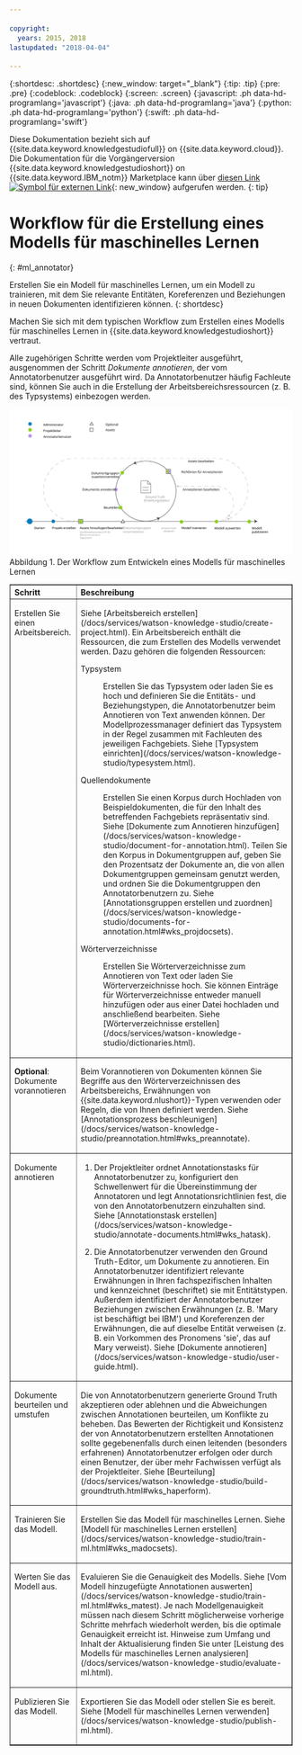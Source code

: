 ```yaml
---

copyright:
  years: 2015, 2018
lastupdated: "2018-04-04"

---
```


{:shortdesc: .shortdesc}
{:new_window: target="_blank"}
{:tip: .tip}
{:pre: .pre}
{:codeblock: .codeblock}
{:screen: .screen}
{:javascript: .ph data-hd-programlang='javascript'}
{:java: .ph data-hd-programlang='java'}
{:python: .ph data-hd-programlang='python'}
{:swift: .ph data-hd-programlang='swift'}

Diese Dokumentation bezieht sich auf {{site.data.keyword.knowledgestudiofull}} on {{site.data.keyword.cloud}}. Die Dokumentation für die Vorgängerversion {{site.data.keyword.knowledgestudioshort}} on {{site.data.keyword.IBM_notm}} Marketplace kann über [diesen Link![Symbol für externen Link](../../icons/launch-glyph.svg "Symbol für externen Link")](https://console.bluemix.net/docs/services/knowledge-studio/ml-annotator.html){: new_window} aufgerufen werden.
{: tip}

# Workflow für die Erstellung eines Modells für maschinelles Lernen
{: #ml_annotator}

Erstellen Sie ein Modell für maschinelles Lernen, um ein Modell zu trainieren, mit dem Sie relevante Entitäten, Koreferenzen und Beziehungen in neuen Dokumenten identifizieren können.
{: shortdesc}

Machen Sie sich mit dem typischen Workflow zum Erstellen eines Modells für maschinelles Lernen in {{site.data.keyword.knowledgestudioshort}} vertraut.

Alle zugehörigen Schritte werden vom Projektleiter ausgeführt, ausgenommen der Schritt *Dokumente annotieren*, der vom Annotatorbenutzer ausgeführt wird. Da Annotatorbenutzer häufig Fachleute sind, können Sie auch in die Erstellung der Arbeitsbereichsressourcen (z. B. des Typsystems) einbezogen werden.

![Der Workflow zum Entwickeln eines Modells für maschinelles Lernen](images/wks-checklist.svg "Zeigt die grundlegenden Schritte zum Erstellen eines Modells") Abbildung 1. Der Workflow zum Entwickeln eines Modells für maschinelles Lernen

<table cellpadding="4" cellspacing="0" summary="Modell erstellen und optimieren" border="1" class="simpletable"><tr class="sthead"><th valign="bottom" align="left" id="d14771e70" class="stentry thleft thbot">Schritt</th>
<th valign="bottom" align="left" id="d14771e72" class="stentry thleft thbot">Beschreibung</th>
</tr>
<tr class="strow"><td valign="top" headers="d14771e70" class="stentry"><p class="p wrapper">Erstellen Sie einen Arbeitsbereich. </p></td>
<td valign="top" headers="d14771e72" class="stentry"><p class="p wrapper">Siehe [Arbeitsbereich erstellen](/docs/services/watson-knowledge-studio/create-project.html). Ein Arbeitsbereich enthält die Ressourcen, die zum Erstellen des Modells verwendet werden. Dazu gehören die folgenden Ressourcen: </p><dl class="dl"><dt class="dt dlterm">Typsystem</dt>
<dd class="dd"><p class="p wrapper">Erstellen Sie das Typsystem oder laden Sie es hoch und definieren Sie die Entitäts- und Beziehungstypen, die
Annotatorbenutzer beim Annotieren von Text anwenden können. Der Modellprozessmanager definiert das Typsystem
in der Regel zusammen mit Fachleuten des jeweiligen Fachgebiets. Siehe [Typsystem einrichten](/docs/services/watson-knowledge-studio/typesystem.html).</p></dd>
<dt class="dt dlterm">Quellendokumente</dt>
<dd class="dd"><p class="p wrapper">Erstellen Sie einen Korpus durch Hochladen von Beispieldokumenten, die für den Inhalt des betreffenden
Fachgebiets repräsentativ sind. Siehe [Dokumente zum Annotieren hinzufügen](/docs/services/watson-knowledge-studio/document-for-annotation.html). Teilen
Sie den Korpus in Dokumentgruppen auf, geben Sie den Prozentsatz der Dokumente an, die von allen Dokumentgruppen gemeinsam genutzt werden, und ordnen Sie
die Dokumentgruppen den Annotatorbenutzern zu. Siehe [Annotationsgruppen erstellen und zuordnen](/docs/services/watson-knowledge-studio/documents-for-annotation.html#wks_projdocsets).</p></dd>
<dt class="dt dlterm">Wörterverzeichnisse</dt>
<dd class="dd"><p class="p wrapper">Erstellen Sie Wörterverzeichnisse zum Annotieren von Text oder laden Sie Wörterverzeichnisse hoch. Sie können Einträge
für Wörterverzeichnisse entweder manuell hinzufügen oder aus einer Datei hochladen und anschließend bearbeiten. Siehe [Wörterverzeichnisse erstellen](/docs/services/watson-knowledge-studio/dictionaries.html).</p></dd>
</dl>
</td>
</tr>
<tr class="strow"><td valign="top" headers="d14771e70" class="stentry"><p class="p wrapper"><strong class="ph b">Optional</strong>: Dokumente vorannotieren</p></td>
<td valign="top" headers="d14771e72" class="stentry"><p class="p wrapper">Beim Vorannotieren von Dokumenten können Sie Begriffe aus den Wörterverzeichnissen des Arbeitsbereichs, Erwähnungen von {{site.data.keyword.nlushort}}-Typen
verwenden oder Regeln, die von Ihnen definiert werden. Siehe [Annotationsprozess beschleunigen](/docs/services/watson-knowledge-studio/preannotation.html#wks_preannotate).</p></td>
</tr>
<tr class="strow"><td valign="top" headers="d14771e70" class="stentry"><p class="p wrapper">Dokumente annotieren</p></td>
<td valign="top" headers="d14771e72" class="stentry"><ol class="ol"><li class="li"><p class="p wrapper">Der Projektleiter
ordnet Annotationstasks für Annotatorbenutzer zu, konfiguriert den Schwellenwert für die Übereinstimmung der Annotatoren
und legt Annotationsrichtlinien fest, die von den Annotatorbenutzern einzuhalten sind. Siehe [Annotationstask erstellen](/docs/services/watson-knowledge-studio/annotate-documents.html#wks_hatask).</p></li>
<li class="li"><p class="p wrapper">Die Annotatorbenutzer verwenden den Ground Truth-Editor, um Dokumente
zu annotieren. Ein Annotatorbenutzer identifiziert relevante Erwähnungen in Ihren fachspezifischen Inhalten und
kennzeichnet (beschriftet) sie mit Entitätstypen. Außerdem identifiziert der Annotatorbenutzer Beziehungen
zwischen Erwähnungen (z. B. 'Mary ist beschäftigt bei IBM') und Koreferenzen der Erwähnungen, die auf dieselbe
Entität verweisen (z. B. ein Vorkommen des Pronomens 'sie', das auf Mary verweist). Siehe [Dokumente annotieren](/docs/services/watson-knowledge-studio/user-guide.html).</p></li>
</ol>
</td>
</tr>
<tr class="strow"><td valign="top" headers="d14771e70" class="stentry"><p class="p wrapper">Dokumente beurteilen und umstufen</p></td>
<td valign="top" headers="d14771e72" class="stentry"><p class="p wrapper">Die von Annotatorbenutzern generierte Ground Truth akzeptieren oder ablehnen und
die Abweichungen zwischen Annotationen beurteilen, um Konflikte zu beheben. Das Bewerten der Richtigkeit und Konsistenz der
von Annotatorbenutzern erstellten Annotationen sollte gegebenenfalls durch einen leitenden (besonders erfahrenen) Annotatorbenutzer erfolgen oder durch
einen Benutzer, der über mehr Fachwissen verfügt als der Projektleiter. Siehe [Beurteilung](/docs/services/watson-knowledge-studio/build-groundtruth.html#wks_haperform).</p></td>
</tr>
<tr class="strow"><td valign="top" headers="d14771e70" class="stentry"><p class="p wrapper">Trainieren Sie das Modell.</p></td>
<td valign="top" headers="d14771e72" class="stentry"><p class="p wrapper">Erstellen Sie das Modell für maschinelles Lernen. Siehe [Modell für maschinelles Lernen erstellen](/docs/services/watson-knowledge-studio/train-ml.html#wks_madocsets).</p></td>
</tr>
<tr class="strow"><td valign="top" headers="d14771e70" class="stentry"><p class="p wrapper">Werten Sie das Modell aus.</p></td>
<td valign="top" headers="d14771e72" class="stentry"><p class="p wrapper">Evaluieren Sie die Genauigkeit des Modells. Siehe [Vom Modell hinzugefügte Annotationen auswerten](/docs/services/watson-knowledge-studio/train-ml.html#wks_matest). Je nach Modellgenauigkeit müssen nach diesem Schritt möglicherweise
vorherige Schritte mehrfach wiederholt werden, bis die optimale Genauigkeit erreicht ist. Hinweise zum Umfang und Inhalt der Aktualisierung finden Sie unter [Leistung des Modells für maschinelles Lernen analysieren](/docs/services/watson-knowledge-studio/evaluate-ml.html).</p></td>
</tr>
<tr class="strow"><td valign="top" headers="d14771e70" class="stentry"><p class="p wrapper">Publizieren Sie das Modell.</p></td>
<td valign="top" headers="d14771e72" class="stentry"><p class="p wrapper">Exportieren Sie das Modell oder stellen Sie es bereit. Siehe [Modell für maschinelles Lernen verwenden](/docs/services/watson-knowledge-studio/publish-ml.html).</p></td>
</tr>
</table>
